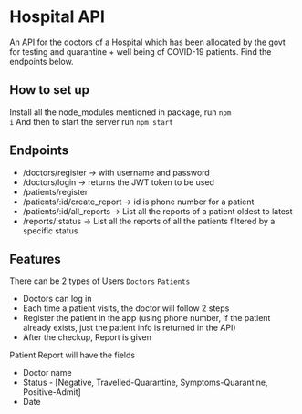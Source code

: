 # Hospital API

An API for the doctors of a Hospital which has been allocated by the
govt for testing and quarantine + well being of COVID-19 patients. Find the endpoints below.

## How to set up
 Install all the node_modules mentioned in package, run
 <code>npm i</code>
 And then to start the server run
 <code>npm start</code>

## Endpoints
- /doctors/register → with username and password
- /doctors/login → returns the JWT token to be used
- /patients/register
- /patients/:id/create_report → id is phone number for a patient
- /patients/:id/all_reports → List all the reports of a patient oldest to latest
- /reports/:status → List all the reports of all the patients filtered by a specific status

## Features
 There can be 2 types of Users
<code>Doctors</code> <code>Patients</code>

- Doctors can log in
- Each time a patient visits, the doctor will follow 2 steps
- Register the patient in the app (using phone number, if the patient already exists, just the patient info is returned in the API)
- After the checkup, Report is given

Patient Report will have the fields
- Doctor name
- Status - [Negative, Travelled-Quarantine, Symptoms-Quarantine,
Positive-Admit]
- Date
